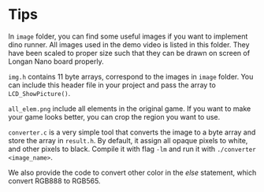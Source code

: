 # Tips

In `image` folder, you can find some useful images if you want to implement dino runner. All images used in the demo video is listed in this folder. They have been scaled to proper size such that they can be drawn on screen of Longan Nano board properly.

`img.h` contains 11 byte arrays, correspond to the images in `image` folder. You can include this header file in your project and pass the array to `LCD_ShowPicture()`.

`all_elem.png` include all elements in the original game. If you want to make your game looks better, you can crop the region you want to use.

`converter.c` is a very simple tool that converts the image to a byte array and store the array in `result.h`. By default, it assign all opaque pixels to white, and other pixels to black. Compile it with flag `-lm` and run it with `./converter <image_name>`. 

We also provide the code to convert other color in the *else* statement, which convert RGB888 to RGB565.